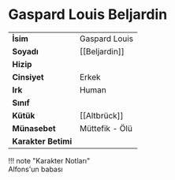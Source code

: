 # Gaspard Louis Beljardin  
  
<div class="grid" markdown>  
  
|  |  |  
|---|---|  
| **İsim** | Gaspard Louis |  
| **Soyadı** | [[Beljardin]] |  
| **Hizip** |  |  
| **Cinsiyet** | Erkek |  
| **Irk** | Human |  
| **Sınıf** |  |  
| **Kütük** | [[Altbrück]] |  
| **Münasebet** | Müttefik - Ölü |  
| **Karakter Betimi** |  |  
  
  
!!! note "Karakter Notları"  
	Alfons'un babası  
  
  
</div>
